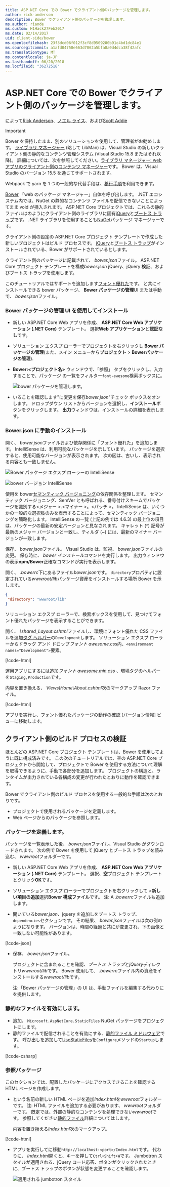 ```yaml
---
title: ASP.NET Core での Bower でクライアント側のパッケージを管理します。
author: rick-anderson
description: Bower でクライアント側のパッケージを管理します。
ms.author: riande
ms.custom: H1Hack27Feb2017
ms.date: 02/14/2017
uid: client-side/bower
ms.openlocfilehash: 23f3dcd06f012f3cf8d9509280b91c4bd1dc84e1
ms.sourcegitcommit: a1afd04758e663d7062a5bfa8a0d4dca38f42afc
ms.translationtype: MT
ms.contentlocale: ja-JP
ms.lasthandoff: 06/20/2018
ms.locfileid: "36272518"
---
```

# <a name="manage-client-side-packages-with-bower-in-aspnet-core"></a>ASP.NET Core での Bower でクライアント側のパッケージを管理します。

によって[Rick Anderson](https://twitter.com/RickAndMSFT)、[ノエル ライス](https://blog.falafel.com/falafel-software-recognized-sitefinity-website-year/)、および[Scott Addie](https://scottaddie.com) 

> [!IMPORTANT]
> Bower を保持したまま、別のソリューションを使用して、管理者がお勧めします。 [ライブラリ マネージャー](https://blogs.msdn.microsoft.com/webdev/2018/04/18/what-happened-to-bower/) (略して LibMan) は、Visual Studio の新しいクライアント側の静的なコンテンツ管理システム (Visual Studio 15.8 またはそれ以降)。 詳細については、次を参照してください。[ライブラリ マネージャー: web アプリのクライアント側のコンテンツ マネージャー](https://blogs.msdn.microsoft.com/webdev/2018/04/17/library-manager-client-side-content-manager-for-web-apps/)です。 Bower は、Visual Studio のバージョン 15.5 を通じてサポートされます。
>
> Webpack で yarn を 1 つの一般的な代替手段は、[移行手順](https://bower.io/blog/2017/how-to-migrate-away-from-bower/)を利用できます。 

[Bower](https://bower.io/) 「web のパッケージ マネージャー」自体を呼び出します。 .NET エコシステム内では、NuGet の静的なコンテンツ ファイルを配信できないことによってまま void が挿入されます。 ASP.NET Core プロジェクトでは、これらの静的ファイルはのようにクライアント側のライブラリに固有[jQuery](http://jquery.com/)と[ブートス トラップ](http://getbootstrap.com/)です。 .NET ライブラリを使用することも[NuGet](https://www.nuget.org/)パッケージ マネージャーです。

クライアント側の設定の ASP.NET Core プロジェクト テンプレートで作成した新しいプロジェクトはビルド プロセスです。 [jQuery](http://jquery.com/)と[ブートス トラップ](http://getbootstrap.com/)がインストールされている、Bower がサポートされているとします。

クライアント側のパッケージに記載されて、 *bower.json*ファイル。 ASP.NET Core プロジェクト テンプレートを構成*bower.json* jQuery、jQuery 検証、およびブートス トラップを使用します。

このチュートリアルではサポートを追加します[フォント優れた](http://fontawesome.io)です。 と共にインストールできる bower パッケージ、 **Bower パッケージの管理**UI または手動で、 *bower.json*ファイル。

### <a name="installation-via-manage-bower-packages-ui"></a>Bower パッケージの管理 UI を使用してインストール

* 新しい ASP.NET Core Web アプリを作成、 **ASP.NET Core Web アプリケーション (.NET Core)** テンプレート。 選択**Web アプリケーション**と**認証なし**です。

* ソリューション エクスプ ローラーでプロジェクトを右クリックし  **Bower パッケージの管理**(また、メイン メニューから**プロジェクト** > **Bowerパッケージの管理**).

* **Bower:\<プロジェクト名\>** ウィンドウで、「参照」 タブをクリックし、入力することで、パッケージ の一覧をフィルター`font-awesome`検索ボックスに。

  ![bower パッケージを管理します。](bower/_static/manage-bower-packages.png)

* いることを確認します"に変更を保存*bower.json*"チェック ボックスをオンします。 ドロップダウン リストからバージョンを選択し、**インストール**ボタンをクリックします。 **出力**ウィンドウは、インストールの詳細を表示します。

### <a name="manual-installation-in-bowerjson"></a>Bower.json に手動のインストール

開く、 *bower.json*ファイルおよび依存関係に「フォント優れた」を追加します。 IntelliSense は、利用可能なパッケージを示しています。 パッケージを選択すると、使用可能なバージョンが表示されます。 次の図は、古いし、表示される内容とも一致しません。

![Bower パッケージ エクスプ ローラーの IntelliSense](bower/_static/add-package.png)

![bower バージョン IntelliSense](bower/_static/version-intelliSense.png)

使用を bower[セマンティック バージョニング](http://semver.org/)の依存関係を整理します。 セマンティック バージョニング、SemVer とも呼ばれる、番号付けスキームでパッケージを識別する\<メジャー >.\<マイナー >。\<パッチ >。 IntelliSense は、いくつかの一般的な選択肢のみを表示することによって、セマンティック バージョニングを簡略化します。 IntelliSense の一覧 (上記の例では 4.6.3) の最上位の項目は、パッケージの最新の安定バージョンと見なされます。 キャレット (^) 記号が最新のメジャー バージョンと一致し、ティルダ (~) には、最新のマイナー バージョンが一致します。

保存、 *bower.json*ファイル。 Visual Studio は、監視、 *bower.json*ファイルの変更。 保存時に、 *bower インストール*コマンドを実行します。 出力ウィンドウの表示**npm/Bower**正確なコマンドが実行を表示します。

開く、 *.bowerrc*下にあるファイル*bower.json*です。 `directory`プロパティに設定されている*wwwroot/lib*パッケージ資産をインストールする場所 Bower を示します。

```json
{
 "directory": "wwwroot/lib"
}
```

ソリューション エクスプ ローラーで、検索ボックスを使用して、見つけてフォント優れたパッケージを表示することができます。

開く、 *\shared\_Layout.cshtml*ファイルし、環境にフォント優れた CSS ファイルを追加[タグ ヘルパー](xref:mvc/views/tag-helpers/intro)の`Development`します。 ソリューション エクスプ ローラーからドラッグ アンド ドロップ*フォント awesome.css*内、`<environment names="Development">`要素。

[!code-html[](bower/sample/_Layout.cshtml?highlight=4&range=9-13)]

運用アプリにするには追加*フォント awesome.min.css* 、環境タグのヘルパーを`Staging,Production`です。

内容を置き換える、 *Views\Home\About.cshtml*次のマークアップ Razor ファイル。

[!code-html[](bower/sample/About.cshtml)]

アプリを実行し、フォント優れたパッケージの動作の確認 [バージョン情報] ビューに移動します。

## <a name="exploring-the-client-side-build-process"></a>クライアント側のビルド プロセスの検証

ほとんどの ASP.NET Core プロジェクト テンプレートは、Bower を使用してように既に構成済みです。 この次のチュートリアルでは、空の ASP.NET Core プロジェクトから開始して、プロジェクトで Bower を使用する方法について理解を取得できるように、手動で各部分を追加します。 プロジェクトの構造と、ランタイムが出力されている各構成の変更が行われたとおりに動作を確認できます。

Bower でクライアント側のビルド プロセスを使用する一般的な手順は次のとおりです。

* プロジェクトで使用されるパッケージを定義します。 <!-- once defined, you don't need to download them, VS does -->
* Web ページからのパッケージを参照します。

### <a name="define-packages"></a>パッケージを定義します。

パッケージを一覧表示した後、 *bower.json*ファイル、Visual Studio がダウンロードされます。 次の例で Bower を使用して jQuery とブートス トラップを読み込む、 *wwwroot*フォルダーです。

* 新しい ASP.NET Core Web アプリを作成、 **ASP.NET Core Web アプリケーション (.NET Core)** テンプレート。 選択、**空**プロジェクト テンプレートとクリック**OK**です。

* ソリューション エクスプ ローラーでプロジェクトを右クリックして >**新しい項目の追加**選択**Bower 構成ファイル**です。 注: A *.bowerrc*ファイルも追加します。

* 開いている*bower.json*、jquery を追加しをブートス トラップ、`dependencies`セクションです。 その結果、 *bower.json*ファイルは次の例のようになります。 バージョンは、時間の経過と共にが変更され、下の画像と一致しない可能性があります。

[!code-json[](bower/sample/bower.json?highlight=5,6)]

* 保存、 *bower.json*ファイル。

  プロジェクトに含まれることを確認、*ブートス トラップ*と*jQuery*ディレクトリ*wwwroot/lib*です。 Bower 使用して、 *.bowerrc*ファイル内の資産をインストールする*wwwroot/lib*です。

  注:「Bower パッケージの管理」の UI は、手動ファイルを編集する代わりにを提供します。

### <a name="enable-static-files"></a>静的なファイルを有効にします。

* 追加、 `Microsoft.AspNetCore.StaticFiles` NuGet パッケージをプロジェクトにします。
* 静的ファイルで配信されることを有効にする、[静的ファイル ミドルウェア](/dotnet/api/microsoft.aspnetcore.builder.staticfileextensions)です。 呼び出しを追加して[UseStaticFiles](/dotnet/api/microsoft.aspnetcore.builder.staticfileextensions)を`Configure`メソッドの`Startup`します。

[!code-csharp[](bower/sample/Startup.cs?highlight=9)]

### <a name="reference-packages"></a>参照パッケージ

このセクションでは、配置したパッケージにアクセスできることを確認する HTML ページを作成します。

* という名前の新しい HTML ページを追加*Index.html*を*wwwroot*フォルダーです。 注: HTML ファイルを追加する必要があります、 *wwwroot*フォルダーです。 既定では、外部の静的なコンテンツを処理できない*wwwroot*です。 参照してください[静的ファイル](xref:fundamentals/static-files)詳細についてはします。

  内容を置き換える*Index.html*次のマークアップ。

[!code-html[](bower/sample/Index.html)]

* アプリを実行してに移動`http://localhost:<port>/Index.html`です。 代わりに、 *Index.html*開くと、キーを押して`Ctrl+Shift+W`です。 Jumbotron スタイルが適用される、jQuery コード応答、ボタンがクリックされたときに、ブートス トラップのボタンが状態を変更することを確認します。

  ![適用される jumbotron スタイル](bower/_static/jumbotron.png)
